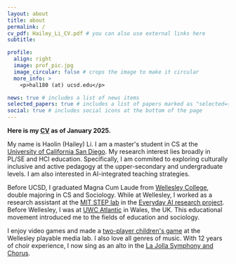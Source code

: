 ```yaml
---
layout: about
title: about
permalink: /
cv_pdf: Hailey_Li_CV.pdf # you can also use external links here
subtitle:

profile:
  align: right
  image: prof_pic.jpg
  image_circular: false # crops the image to make it circular
  more_info: >
    <p>hal180 (at) ucsd.edu</p>

news: true # includes a list of news items
selected_papers: true # includes a list of papers marked as "selected={true}"
social: true # includes social icons at the bottom of the page
---
```


**Here is my [CV](/assets/pdf/Hailey_Li_CV.pdf) as of January 2025.**

My name is Haolin (Hailey) Li. I am a master's student in CS at the [University of California San Diego](https://cse.ucsd.edu/). My research interest lies broadly in PL/SE and HCI education. Specifically, I am commited to exploring culturally inclusive and active pedagogy at the upper-secondary and undergraduate levels. I am also interested in AI-integrated teaching strategies.

Before UCSD, I graduated Magna Cum Laude from [Wellesley College](https://www.wellesley.edu/), double majoring in CS and Sociology. While at Wellesley, I worked as a research assistant at the [MIT STEP lab](https://education.mit.edu/) in the [Everyday AI research project](https://education.mit.edu/project/everyday-ai-for-youth-edai/). Before Wellesley, I was at [UWC Atlantic](https://www.uwcatlantic.org/) in Wales, the UK. This educational movement introduced me to the fields of education and sociology.

I enjoy video games and made a [two-player children's game](https://cs.wellesley.edu/~cs365/demos/Sp24/SplashAndSprout/) at the Wellesley playable media lab. I also love all genres of music. With 12 years of choir experience, I now sing as an alto in the [La Jolla Symphony and Chorus](https://www.lajollasymphony.com/).
